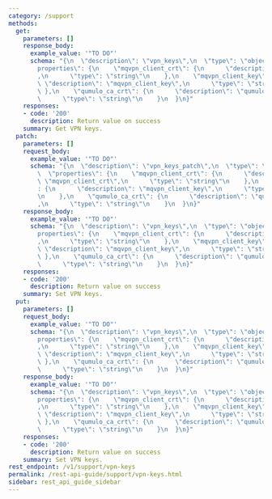 ```yaml
---
category: /support
methods:
  get:
    parameters: []
    response_body:
      example_value: '"TO DO"'
      schema: "{\n  \"description\": \"vpn_keys\",\n  \"type\": \"object\",\n  \"\
        properties\": {\n    \"mqvpn_client_crt\": {\n      \"description\": \"mqvpn_client_crt\"\
        ,\n      \"type\": \"string\"\n    },\n    \"mqvpn_client_key\": {\n     \
        \ \"description\": \"mqvpn_client_key\",\n      \"type\": \"string\"\n   \
        \ },\n    \"qumulo_ca_crt\": {\n      \"description\": \"qumulo_ca_crt\",\n\
        \      \"type\": \"string\"\n    }\n  }\n}"
    responses:
    - code: '200'
      description: Return value on success
    summary: Get VPN keys.
  patch:
    parameters: []
    request_body:
      example_value: '"TO DO"'
      schema: "{\n  \"description\": \"vpn_keys_patch\",\n  \"type\": \"object\",\n\
        \  \"properties\": {\n    \"mqvpn_client_crt\": {\n      \"description\":\
        \ \"mqvpn_client_crt\",\n      \"type\": \"string\"\n    },\n    \"mqvpn_client_key\"\
        : {\n      \"description\": \"mqvpn_client_key\",\n      \"type\": \"string\"\
        \n    },\n    \"qumulo_ca_crt\": {\n      \"description\": \"qumulo_ca_crt\"\
        ,\n      \"type\": \"string\"\n    }\n  }\n}"
    response_body:
      example_value: '"TO DO"'
      schema: "{\n  \"description\": \"vpn_keys\",\n  \"type\": \"object\",\n  \"\
        properties\": {\n    \"mqvpn_client_crt\": {\n      \"description\": \"mqvpn_client_crt\"\
        ,\n      \"type\": \"string\"\n    },\n    \"mqvpn_client_key\": {\n     \
        \ \"description\": \"mqvpn_client_key\",\n      \"type\": \"string\"\n   \
        \ },\n    \"qumulo_ca_crt\": {\n      \"description\": \"qumulo_ca_crt\",\n\
        \      \"type\": \"string\"\n    }\n  }\n}"
    responses:
    - code: '200'
      description: Return value on success
    summary: Set VPN keys.
  put:
    parameters: []
    request_body:
      example_value: '"TO DO"'
      schema: "{\n  \"description\": \"vpn_keys\",\n  \"type\": \"object\",\n  \"\
        properties\": {\n    \"mqvpn_client_crt\": {\n      \"description\": \"mqvpn_client_crt\"\
        ,\n      \"type\": \"string\"\n    },\n    \"mqvpn_client_key\": {\n     \
        \ \"description\": \"mqvpn_client_key\",\n      \"type\": \"string\"\n   \
        \ },\n    \"qumulo_ca_crt\": {\n      \"description\": \"qumulo_ca_crt\",\n\
        \      \"type\": \"string\"\n    }\n  }\n}"
    response_body:
      example_value: '"TO DO"'
      schema: "{\n  \"description\": \"vpn_keys\",\n  \"type\": \"object\",\n  \"\
        properties\": {\n    \"mqvpn_client_crt\": {\n      \"description\": \"mqvpn_client_crt\"\
        ,\n      \"type\": \"string\"\n    },\n    \"mqvpn_client_key\": {\n     \
        \ \"description\": \"mqvpn_client_key\",\n      \"type\": \"string\"\n   \
        \ },\n    \"qumulo_ca_crt\": {\n      \"description\": \"qumulo_ca_crt\",\n\
        \      \"type\": \"string\"\n    }\n  }\n}"
    responses:
    - code: '200'
      description: Return value on success
    summary: Set VPN keys.
rest_endpoint: /v1/support/vpn-keys
permalink: /rest-api-guide/support/vpn-keys.html
sidebar: rest_api_guide_sidebar
---
```

